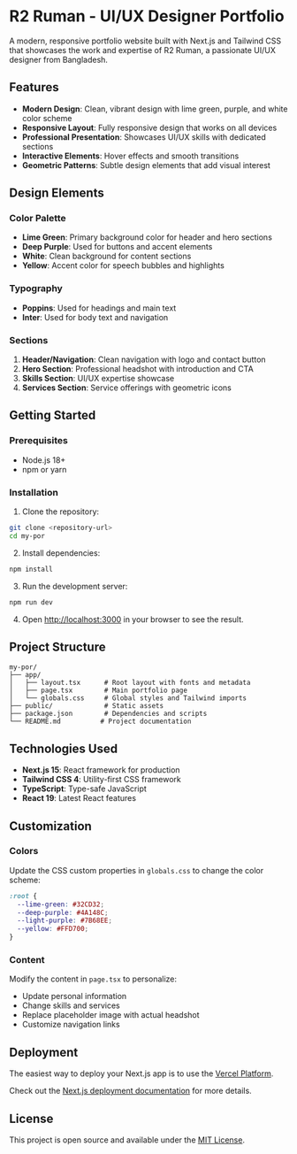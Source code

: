 # R2 Ruman - UI/UX Designer Portfolio

A modern, responsive portfolio website built with Next.js and Tailwind CSS that showcases the work and expertise of R2 Ruman, a passionate UI/UX designer from Bangladesh.

## Features

- **Modern Design**: Clean, vibrant design with lime green, purple, and white color scheme
- **Responsive Layout**: Fully responsive design that works on all devices
- **Professional Presentation**: Showcases UI/UX skills with dedicated sections
- **Interactive Elements**: Hover effects and smooth transitions
- **Geometric Patterns**: Subtle design elements that add visual interest

## Design Elements

### Color Palette
- **Lime Green**: Primary background color for header and hero sections
- **Deep Purple**: Used for buttons and accent elements
- **White**: Clean background for content sections
- **Yellow**: Accent color for speech bubbles and highlights

### Typography
- **Poppins**: Used for headings and main text
- **Inter**: Used for body text and navigation

### Sections
1. **Header/Navigation**: Clean navigation with logo and contact button
2. **Hero Section**: Professional headshot with introduction and CTA
3. **Skills Section**: UI/UX expertise showcase
4. **Services Section**: Service offerings with geometric icons

## Getting Started

### Prerequisites
- Node.js 18+ 
- npm or yarn

### Installation

1. Clone the repository:
```bash
git clone <repository-url>
cd my-por
```

2. Install dependencies:
```bash
npm install
```

3. Run the development server:
```bash
npm run dev
```

4. Open [http://localhost:3000](http://localhost:3000) in your browser to see the result.

## Project Structure

```
my-por/
├── app/
│   ├── layout.tsx      # Root layout with fonts and metadata
│   ├── page.tsx        # Main portfolio page
│   └── globals.css     # Global styles and Tailwind imports
├── public/             # Static assets
├── package.json        # Dependencies and scripts
└── README.md          # Project documentation
```

## Technologies Used

- **Next.js 15**: React framework for production
- **Tailwind CSS 4**: Utility-first CSS framework
- **TypeScript**: Type-safe JavaScript
- **React 19**: Latest React features

## Customization

### Colors
Update the CSS custom properties in `globals.css` to change the color scheme:

```css
:root {
  --lime-green: #32CD32;
  --deep-purple: #4A148C;
  --light-purple: #7B68EE;
  --yellow: #FFD700;
}
```

### Content
Modify the content in `page.tsx` to personalize:
- Update personal information
- Change skills and services
- Replace placeholder image with actual headshot
- Customize navigation links

## Deployment

The easiest way to deploy your Next.js app is to use the [Vercel Platform](https://vercel.com/new?utm_medium=default-template&filter=next.js&utm_source=create-next-app&utm_campaign=create-next-app-readme).

Check out the [Next.js deployment documentation](https://nextjs.org/docs/deployment) for more details.

## License

This project is open source and available under the [MIT License](LICENSE).
